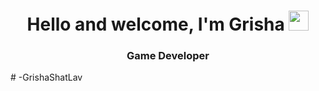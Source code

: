 <h1 align="center">Hello and welcome, I'm Grisha</a> 
<img src="https://github.com/blackcater/blackcater/raw/main/images/Hi.gif" height="32"/></h1>
<h3 align="center">Game Developer</h3># -GrishaShatLav

